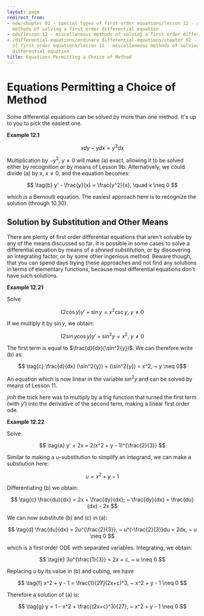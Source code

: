 ```yaml
---
layout: page
redirect_from:
- ode/chapter 02 - special types of first order equations/lesson 12 - miscellaneous
  methods of solving a first order differential equation
- ode/lesson 12 - miscellaneous methods of solving a first order differential equation
- /differential-equations/ordinary differential-equations/chapter 02 - special types
  of first order equations/lesson 12 - miscellaneous methods of solving a first order
  differential equation
title: Equations Permitting a Choice of Method
---
```


# Equations Permitting a Choice of Method

Some differential equations can be solved by more than one method. It's up to you to pick the easiest one.

**Example 12.1**

$$ \tag{a} xdy - ydx = y^2dx $$

Multiplication by $-y^2, ~ y \neq 0$ will make (a) exact, allowing it to be solved either by recognition or by means of Lesson 9b. Alternatively, we could divide (a) by $x, ~ x \neq 0$, and the equation becomes:

$$ \tag{b} y' - \frac{y}{x} = \frac{y^2}{x}, \quad x \neq 0 $$

which is a Bernoulli equation. The easiest approach here is to recognize the solution (through 10.30).

## Solution by Substitution and Other Means

There are plenty of first order differential equations that aren't solvable by any of the means discussed so far. It is possible in some cases to solve a differential equation by means of a *shrewd substitution*, or by discovering an integrating factor, or by some other ingenious method. Beware though, that you can spend days trying these approaches and not find any solutions in terms of elementary functions, because most differential equations don't have such solutions.

**Example 12.21**

Solve

$$ \tag{a} (2\cos{y})y' + \sin{y} = x^2 \csc{y},~y \neq 0 $$

If we multiply it by $\sin{y}$, we obtain:

$$ \tag{b} (2\sin{y}\cos{y})y' + \sin^2{y} = x^2,~y \neq 0 $$

The first term is equal to $\frac{d}{dx}(\sin^2{y})$. We can therefore write (b) as:

$$ \tag{c} \frac{d}{dx} (\sin^2{y}) + (\sin^2{y}) = x^2, ~ y \neq 0$$

An equation which is now linear in the variable $\sin^2{y}$ and can be solved by means of Lesson 11.

*jmh* the trick here was to multiply by a trig function that turned the first term (with $y'$) into the derivative of the second term, making a linear first order ode.

**Example 12.22**

Solve

$$ \tag{a} y' + 2x = 2(x^2 + y - 1)^{\frac{2}{3}} $$

Similar to making a $u$-substitution to simplify an integrand, we can make a substiution here:

$$ \tag{b} u = x^2 + y - 1 $$

Differentiating (b) we obtain:

$$ \tag{c} \frac{du}{dx} = 2x + \frac{dy}{dx}; ~ \frac{dy}{dx} = \frac{du}{dx} - 2x $$

We can now substitute (b) and (c) in (a):

$$ \tag{d} \frac{du}{dx} = 2u^{\frac{2}{3}}, ~ u^{-\frac{2}{3}}du = 2dx, ~ u \neq 0 $$

which is a first order ODE with separated variables. Integrating, we obtain:

$$ \tag{e} 3u^{\frac{1}{3}} = 2x + c, ~ u \neq 0 $$

Replacing $u$ by its value in (b) and cubing, we have

$$ \tag{f} x^2 + y - 1 = \frac{1}{27}(2x+c)^3, ~ x^2 + y - 1 \neq 0 $$

Therefore a solution of (a) is:

$$ \tag{g} y = 1 - x^2 + \frac{(2x+c)^3}{27}, ~ x^2 + y - 1 \neq 0 $$